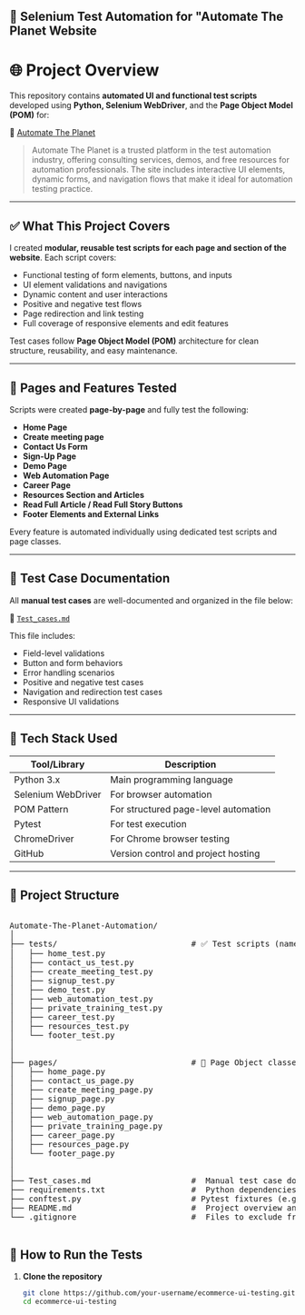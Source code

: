 
## 🔧 Selenium Test Automation for "Automate The Planet Website ##

# 🌐 Project Overview

This repository contains **automated UI and functional test scripts** developed using **Python, Selenium WebDriver**, and the **Page Object Model (POM)** for:

🔗 [Automate The Planet](https://www.automatetheplanet.com/)

> Automate The Planet is a trusted platform in the test automation industry, offering consulting services, demos, and free resources for automation professionals. The site includes interactive UI elements, dynamic forms, and navigation flows that make it ideal for automation testing practice.

---

## ✅ What This Project Covers

I created **modular, reusable test scripts for each page and section of the website**. Each script covers:

-  Functional testing of form elements, buttons, and inputs  
-  UI element validations and navigations  
-  Dynamic content and user interactions  
-  Positive and negative test flows  
-  Page redirection and link testing  
-  Full coverage of responsive elements and edit features  

Test cases follow **Page Object Model (POM)** architecture for clean structure, reusability, and easy maintenance.

---

## 📄 Pages and Features Tested

Scripts were created **page-by-page** and fully test the following:

-  **Home Page**  
-  **Create meeting page**  
-  **Contact Us Form**  
-  **Sign-Up Page**  
-  **Demo Page**  
-  **Web Automation Page**  
-  **Career Page**  
-  **Resources Section and Articles**  
-  **Read Full Article / Read Full Story Buttons**  
-  **Footer Elements and External Links**

Every feature is automated individually using dedicated test scripts and page classes.

---

## 🧾 Test Case Documentation

All **manual test cases** are well-documented and organized in the file below:

📄 [`Test_cases.md`](./Test_cases.md)

This file includes:

- Field-level validations  
- Button and form behaviors  
- Error handling scenarios  
- Positive and negative test cases  
- Navigation and redirection test cases  
- Responsive UI validations

---

## 🧰 Tech Stack Used

| Tool/Library         | Description                             |
|----------------------|-----------------------------------------|
|  Python 3.x         | Main programming language               |
|  Selenium WebDriver | For browser automation                  |
|  POM Pattern        | For structured page-level automation    |
|  Pytest             | For test execution                      |
|  ChromeDriver       | For Chrome browser testing              |
|  GitHub             | Version control and project hosting     |

---

## 📁 Project Structure
<pre>

Automate-The-Planet-Automation/
│
├── tests/                            # ✅ Test scripts (named *_test.py)
│   ├── home_test.py
│   ├── contact_us_test.py
│   ├── create_meeting_test.py
│   ├── signup_test.py
│   ├── demo_test.py
│   ├── web_automation_test.py
│   ├── private_training_test.py
│   ├── career_test.py
│   ├── resources_test.py
│   └── footer_test.py
│  
│
├── pages/                            # 📄 Page Object classes (one per page)
│   ├── home_page.py
│   ├── contact_us_page.py
│   ├── create_meeting_page.py
│   ├── signup_page.py
│   ├── demo_page.py
│   ├── web_automation_page.py
│   ├── private_training_page.py
│   ├── career_page.py
│   ├── resources_page.py
│   └── footer_page.py
│
│
├── Test_cases.md                     #  Manual test case documentation
├── requirements.txt                  #  Python dependencies
├── conftest.py                       # Pytest fixtures (e.g., browser setup)
├── README.md                         #  Project overview and instructions
└── .gitignore                        #  Files to exclude from Git

</pre>

## 🚀 How to Run the Tests

1. **Clone the repository**
   ```bash
   git clone https://github.com/your-username/ecommerce-ui-testing.git
   cd ecommerce-ui-testing
